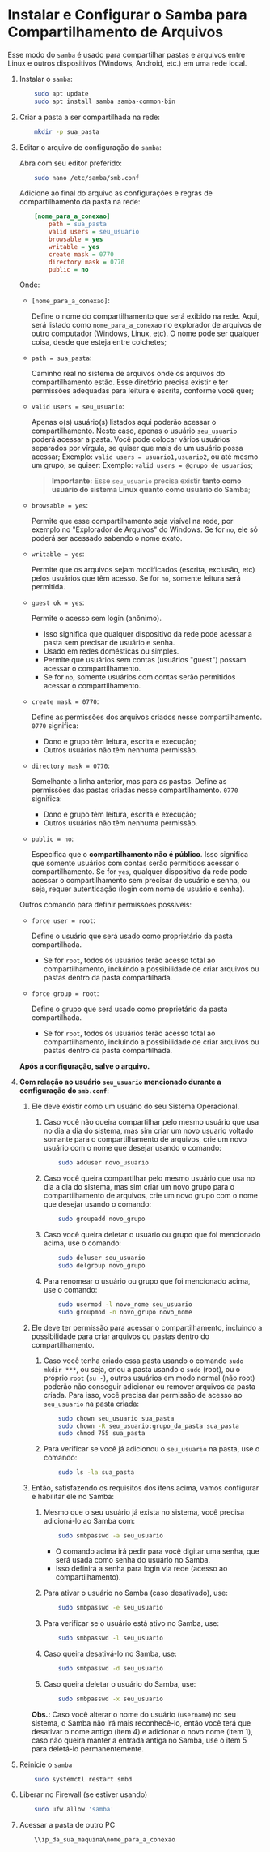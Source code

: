 # Instalar e Configurar o Samba para Compartilhamento de Arquivos

Esse modo do `samba` é usado para compartilhar pastas e arquivos entre Linux e outros dispositivos (Windows, Android, etc.) em uma rede local.

1. Instalar o `samba`:

	```bash
		sudo apt update
		sudo apt install samba samba-common-bin
	```

2. Criar a pasta a ser compartilhada na rede:

	```bash
		mkdir -p sua_pasta
	```

3. Editar o arquivo de configuração do `samba`:

	Abra com seu editor preferido:

	```bash
		sudo nano /etc/samba/smb.conf
	```

	Adicione ao final do arquivo as configurações e regras de compartilhamento da pasta na rede:

	```ini
		[nome_para_a_conexao]
			path = sua_pasta
			valid users = seu_usuario
			browsable = yes
			writable = yes
			create mask = 0770
			directory mask = 0770
			public = no
	```
	Onde:

	- `[nome_para_a_conexao]`:

		Define o nome do compartilhamento que será exibido na rede. Aqui, será listado como `nome_para_a_conexao` no explorador de arquivos de outro computador (Windows, Linux, etc). O nome pode ser qualquer coisa, desde que esteja entre colchetes;

	- `path = sua_pasta`:

		Caminho real no sistema de arquivos onde os arquivos do compartilhamento estão.	
		Esse diretório precisa existir e ter permissões adequadas para leitura e escrita, conforme você quer;

	- `valid users = seu_usuario`:

		Apenas o(s) usuário(s) listados aqui poderão acessar o compartilhamento. Neste caso, apenas o usuário `seu_usuario` poderá acessar a pasta. Você pode colocar vários usuários separados por vírgula, se quiser que mais de um usuário possa acessar;
		Exemplo: `valid users = usuario1,usuario2`, ou até mesmo um grupo, se quiser:
		Exemplo: `valid users = @grupo_de_usuarios`;

		> **Importante:** Esse `seu_usuario` precisa existir **tanto como usuário do sistema Linux quanto como usuário do Samba**;

	- `browsable = yes`:

		Permite que esse compartilhamento seja visível na rede, por exemplo no "Explorador de Arquivos" do Windows. Se for `no`, ele só poderá ser acessado sabendo o nome exato.

	- `writable = yes`:

		Permite que os arquivos sejam modificados (escrita, exclusão, etc) pelos usuários que têm acesso. Se for `no`, somente leitura será permitida.

	- `guest ok = yes`:
	
		Permite o acesso sem login (anônimo).
		- Isso significa que qualquer dispositivo da rede pode acessar a pasta sem precisar de usuário e senha.
		- Usado em redes domésticas ou simples.
		- Permite que usuários sem contas (usuários "guest") possam acessar o compartilhamento.
		- Se for `no`, somente usuários com contas serão permitidos acessar o compartilhamento.

	- `create mask = 0770`:

		Define as permissões dos arquivos criados nesse compartilhamento. `0770` significa:
		- Dono e grupo têm leitura, escrita e execução;
		- Outros usuários não têm nenhuma permissão.

	- `directory mask = 0770`:

		Semelhante a linha anterior, mas para as pastas. Define as permissões das pastas criadas nesse compartilhamento. `0770` significa:
		- Dono e grupo têm leitura, escrita e execução;
		- Outros usuários não têm nenhuma permissão.
	
	- `public = no`:

		Especifica que o **compartilhamento não é público**. Isso significa que somente usuários com contas serão permitidos acessar o compartilhamento. Se for `yes`, qualquer dispositivo da rede pode acessar o compartilhamento sem precisar de usuário e senha, ou seja, requer autenticação (login com nome de usuário e senha).

	Outros comando para definir permissões possíveis:

	- `force user = root`:

		Define o usuário que será usado como proprietário da pasta compartilhada.
		- Se for `root`, todos os usuários terão acesso total ao compartilhamento, incluindo a possibilidade de criar arquivos ou pastas dentro da pasta compartilhada.

	- `force group = root`:

		Define o grupo que será usado como proprietário da pasta compartilhada.
		- Se for `root`, todos os usuários terão acesso total ao compartilhamento, incluindo a possibilidade de criar arquivos ou pastas dentro da pasta compartilhada.

	**Após a configuração, salve o arquivo.**

4. **Com relação ao usuário `seu_usuario` mencionado durante a configuração do `smb.conf`**:

   1. Ele deve existir como um usuário do seu Sistema Operacional.
      1. Caso você não queira compartilhar pelo mesmo usuário que usa no dia a dia do sistema, mas sim criar um novo usuario voltado somante para o compartilhamento de arquivos, crie um novo usuário com o nome que desejar usando o comando:

			```bash
				sudo adduser novo_usuario
			```

	   2. Caso você queira compartilhar pelo mesmo usuário que usa no dia a dia do sistema, mas sim criar um novo grupo para o compartilhamento de arquivos, crie um novo grupo com o nome que desejar usando o comando:

			```bash
				sudo groupadd novo_grupo
			```

      	3. Caso você queira deletar o usuário ou grupo que foi mencionado acima, use o comando:

			```bash
				sudo deluser seu_usuario
				sudo delgroup novo_grupo
			```
		4. Para renomear o usuário ou grupo que foi mencionado acima, use o comando:

			```bash
				sudo usermod -l novo_nome seu_usuario
				sudo groupmod -n novo_grupo novo_nome
			```
   2. Ele deve ter permissão para acessar o compartilhamento, incluindo a possibilidade para criar arquivos ou pastas dentro do compartilhamento.

      1.  Caso você tenha criado essa pasta usando o comando `sudo mkdir ***`, ou seja, criou a pasta usando o `sudo` (root), ou o próprio `root` (`su -`), outros usuários em modo normal (não root) poderão não conseguir adicionar ou remover arquivos da pasta criada. Para isso, você precisa dar permissão de acesso ao `seu_usuario` na pasta criada:

			```bash
				sudo chown seu_usuario sua_pasta
				sudo chown -R seu_usuario:grupo_da_pasta sua_pasta
				sudo chmod 755 sua_pasta
			```

      2. Para verificar se você já adicionou o `seu_usuario` na pasta, use o comando:

			```bash
				sudo ls -la sua_pasta
			```

   3. Então, satisfazendo os requisitos dos itens acima, vamos configurar e habilitar ele no Samba:

         1. Mesmo que o seu usuário já exista no sistema, você precisa adicioná-lo ao Samba com:

			```bash
				sudo smbpasswd -a seu_usuario
			```

      		- O comando acima irá pedir para você digitar uma senha, que será usada como senha do usuário no Samba.
      		- Isso definirá a senha para login via rede (acesso ao compartilhamento).
       
         2. Para ativar o usuário no Samba (caso desativado), use:

			```bash
				sudo smbpasswd -e seu_usuario
			```
			
         3. Para verificar se o usuário está ativo no Samba, use:

			```bash
				sudo smbpasswd -l seu_usuario
			```

   		 4. Caso queira desativá-lo no Samba, use:

			```bash
				sudo smbpasswd -d seu_usuario
			```

         5. Caso queira deletar o usuário do Samba, use:

			```bash
				sudo smbpasswd -x seu_usuario
			```

		**Obs.:** Caso você alterar o nome do usuário (`username`) no seu sistema, o Samba não irá mais reconhecê-lo, então você terá que desativar o nome antigo (item 4) e adicionar o novo nome (item 1), caso não queira manter a entrada antiga no Samba, use o item 5 para deletá-lo permanentemente.
      	

5. Reinicie o `samba`

	```bash
		sudo systemctl restart smbd
	```

6. Liberar no Firewall (se estiver usando)

	```bash
		sudo ufw allow 'samba'
	```

7. Acessar a pasta de outro PC

	```bash
		\\ip_da_sua_maquina\nome_para_a_conexao
	```